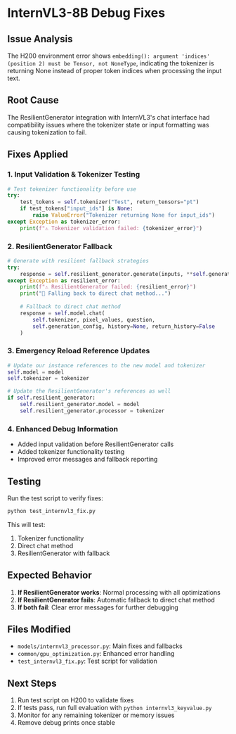 # InternVL3-8B Debug Fixes

## Issue Analysis
The H200 environment error shows `embedding(): argument 'indices' (position 2) must be Tensor, not NoneType`, indicating the tokenizer is returning None instead of proper token indices when processing the input text.

## Root Cause
The ResilientGenerator integration with InternVL3's chat interface had compatibility issues where the tokenizer state or input formatting was causing tokenization to fail.

## Fixes Applied

### 1. Input Validation & Tokenizer Testing
```python
# Test tokenizer functionality before use
try:
    test_tokens = self.tokenizer("Test", return_tensors="pt")
    if test_tokens["input_ids"] is None:
        raise ValueError("Tokenizer returning None for input_ids")
except Exception as tokenizer_error:
    print(f"⚠️ Tokenizer validation failed: {tokenizer_error}")
```

### 2. ResilientGenerator Fallback
```python
# Generate with resilient fallback strategies
try:
    response = self.resilient_generator.generate(inputs, **self.generation_config)
except Exception as resilient_error:
    print(f"⚠️ ResilientGenerator failed: {resilient_error}")
    print("🔄 Falling back to direct chat method...")
    
    # Fallback to direct chat method
    response = self.model.chat(
        self.tokenizer, pixel_values, question, 
        self.generation_config, history=None, return_history=False
    )
```

### 3. Emergency Reload Reference Updates
```python
# Update our instance references to the new model and tokenizer
self.model = model
self.tokenizer = tokenizer

# Update the ResilientGenerator's references as well
if self.resilient_generator:
    self.resilient_generator.model = model
    self.resilient_generator.processor = tokenizer
```

### 4. Enhanced Debug Information
- Added input validation before ResilientGenerator calls
- Added tokenizer functionality testing
- Improved error messages and fallback reporting

## Testing
Run the test script to verify fixes:
```bash
python test_internvl3_fix.py
```

This will test:
1. Tokenizer functionality
2. Direct chat method
3. ResilientGenerator with fallback

## Expected Behavior
1. **If ResilientGenerator works**: Normal processing with all optimizations
2. **If ResilientGenerator fails**: Automatic fallback to direct chat method
3. **If both fail**: Clear error messages for further debugging

## Files Modified
- `models/internvl3_processor.py`: Main fixes and fallbacks
- `common/gpu_optimization.py`: Enhanced error handling
- `test_internvl3_fix.py`: Test script for validation

## Next Steps
1. Run test script on H200 to validate fixes
2. If tests pass, run full evaluation with `python internvl3_keyvalue.py`
3. Monitor for any remaining tokenizer or memory issues
4. Remove debug prints once stable